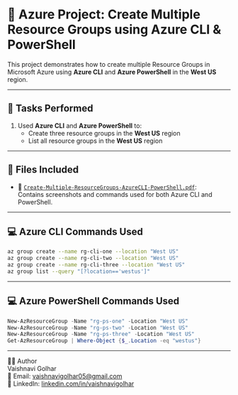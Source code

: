 # 📘 Azure Project: Create Multiple Resource Groups using Azure CLI & PowerShell

This project demonstrates how to create multiple Resource Groups in Microsoft Azure using **Azure CLI** and **Azure PowerShell** in the **West US** region.

---

## 📝 Tasks Performed

1. Used **Azure CLI** and **Azure PowerShell** to:
   - Create three resource groups in the **West US** region
   - List all resource groups in the **West US** region

---

## 📂 Files Included

- 📄 [`Create-Multiple-ResourceGroups-AzureCLI-PowerShell.pdf`](./Create-Multiple-ResourceGroups-AzureCLI-PowerShell.pdf):  
  Contains screenshots and commands used for both Azure CLI and PowerShell.

---

## 💻 Azure CLI Commands Used

```bash
az group create --name rg-cli-one --location "West US"
az group create --name rg-cli-two --location "West US"
az group create --name rg-cli-three --location "West US"
az group list --query "[?location=='westus']"
```

---

## 💻 Azure PowerShell Commands Used

```powershell
New-AzResourceGroup -Name "rg-ps-one" -Location "West US"
New-AzResourceGroup -Name "rg-ps-two" -Location "West US"
New-AzResourceGroup -Name "rg-ps-three" -Location "West US"
Get-AzResourceGroup | Where-Object {$_.Location -eq "westus"}
```

---

👩‍💻 Author  
Vaishnavi Golhar  
📧 Email: vaishnavigolhar05@gmail.com  
🔗 LinkedIn: [linkedin.com/in/vaishnavigolhar](https://www.linkedin.com/in/vaishnavigolhar)


